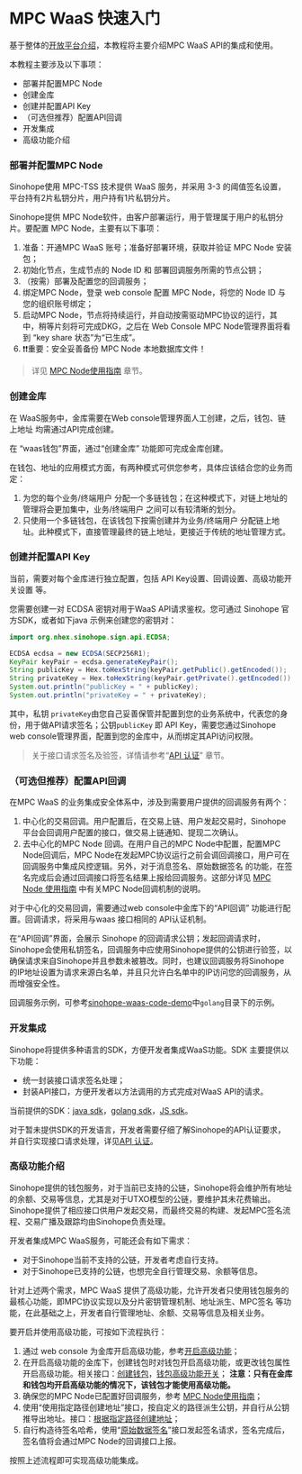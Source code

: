 # MPC WaaS 快速入门

基于整体的[开放平台介绍](/docs/develop/get-started/quick-start)，本教程将主要介绍MPC WaaS API的集成和使用。

本教程主要涉及以下事项：
- 部署并配置MPC Node
- 创建金库
- 创建并配置API Key
- （可选但推荐）配置API回调
- 开发集成
- 高级功能介绍

### 部署并配置MPC Node

Sinohope使用 MPC-TSS 技术提供 WaaS 服务，并采用 3-3 的阈值签名设置，平台持有2片私钥分片，用户持有1片私钥分片。

Sinohope提供 MPC Node软件，由客户部署运行，用于管理属于用户的私钥分片。要配置 MPC Node，主要有以下事项：

1. 准备：开通MPC WaaS 账号；准备好部署环境，获取并验证 MPC Node 安装包；
2. 初始化节点，生成节点的 Node ID 和 部署回调服务所需的节点公钥；
3. （按需）部署及配置您的回调服务；
4. 绑定MPC Node，登录 web console 配置 MPC Node，将您的 Node ID 与您的组织账号绑定；
5. 启动MPC Node，节点将持续运行，并自动按需驱动MPC协议的运行，其中，稍等片刻将可完成DKG，之后在 Web Console MPC Node管理界面将看到 “key share 状态”为“已生成”。
6. ❗️❗️重要：安全妥善备份 MPC Node 本地数据库文件！

> 详见 [MPC Node使用指南](qs-2-node) 章节。

### 创建金库

在 WaaS服务中，金库需要在Web console管理界面人工创建，之后，钱包、链上地址 均需通过API完成创建。

在 “waas钱包”界面，通过“创建金库” 功能即可完成金库创建。

在钱包、地址的应用模式方面，有两种模式可供您参考，具体应该结合您的业务而定：

1. 为您的每个业务/终端用户 分配一个多链钱包；在这种模式下，对链上地址的管理将会更加集中，业务/终端用户 之间可以有较清晰的划分。
2. 只使用一个多链钱包，在该钱包下按需创建并为业务/终端用户 分配链上地址。此种模式下，直接管理最终的链上地址，更接近于传统的地址管理方式。


### 创建并配置API Key

当前，需要对每个金库进行独立配置，包括 API Key设置、回调设置、高级功能开关设置 等。

您需要创建一对 ECDSA 密钥对用于WaaS API请求鉴权。您可通过 Sinohope 官方SDK，或者如下java 示例来创建您的密钥对：

```java
import org.nhex.sinohope.sign.api.ECDSA;

ECDSA ecdsa = new ECDSA(SECP256R1);
KeyPair keyPair = ecdsa.generateKeyPair();
String publicKey = Hex.toHexString(keyPair.getPublic().getEncoded());
String privateKey = Hex.toHexString(keyPair.getPrivate().getEncoded());
System.out.println("publicKey = " + publicKey);
System.out.println("privateKey = " + privateKey);
```

其中，私钥 `privateKey`由您自己妥善保管并配置到您的业务系统中，代表您的身份，用于做API请求签名；公钥`publicKey` 即 API Key，需要您通过Sinohope web console管理界面，配置到您的金库中，从而绑定其API访问权限。

> 关于接口请求签名及验签，详情请参考“[API 认证](/docs/develop/get-started/general)” 章节。

### （可选但推荐）配置API回调

在MPC WaaS 的业务集成安全体系中，涉及到需要用户提供的回调服务有两个：

1. 中心化的交易回调。用户配置后，在交易上链、用户发起交易时，Sinohope 平台会回调用户配置的接口，做交易上链通知、提现二次确认。
2. 去中心化的MPC Node 回调。在用户自己的MPC Node中配置，配置MPC Node回调后，MPC Node在发起MPC协议运行之前会调回调接口，用户可在回调服务中集成风控逻辑。另外，对于消息签名、原始数据签名 的功能，在签名完成后会通过回调接口将签名结果上报给回调服务。这部分详见 [MPC Node 使用指南](./qs-2-node.md) 中有关MPC Node回调机制的说明。

对于中心化的交易回调，需要通过web console中金库下的“API回调” 功能进行配置。回调请求，将采用与waas 接口相同的 API认证机制。

在“API回调”界面，会展示 Sinohope 的回调请求公钥；发起回调请求时，Sinohope会使用私钥签名，回调服务中应使用Sinohope提供的公钥进行验签，以确保请求来自Sinohope并且参数未被篡改。同时，也建议回调服务将Sinohope 的IP地址设置为请求来源白名单，并且只允许白名单中的IP访问您的回调服务，从而增强安全性。

回调服务示例，可参考[sinohope-waas-code-demo](https://github.com/sinohope/sinohope-waas-code-demo)中`golang`目录下的示例。

### 开发集成

Sinohope将提供多种语言的SDK，方便开发者集成WaaS功能。SDK 主要提供以下功能：

- 统一封装接口请求签名处理；
- 封装API接口，方便开发者以方法调用的方式完成对WaaS API的请求。

当前提供的SDK：[java sdk](https://github.com/sinohope/sinohope-java-api)，[golang sdk](https://github.com/sinohope/golang-sdk)，[JS sdk](https://github.com/sinohope/js-sdk)。

对于暂未提供SDK的开发语言，开发者需要仔细了解Sinohope的API认证要求，并自行实现接口请求处理，详见[API 认证](/docs/develop/get-started/general#api-authentication)。

### 高级功能介绍

Sinohope提供的钱包服务，对于当前已支持的公链，Sinohope将会维护所有地址的余额、交易等信息，尤其是对于UTXO模型的公链，要维护其未花费输出。Sinohope提供了相应接口供用户发起交易，而最终交易的构建、发起MPC签名流程、交易广播及跟踪均由Sinohope负责处理。

开发者集成MPC WaaS服务，可能还会有如下需求：

- 对于Sinohope当前不支持的公链，开发者考虑自行支持。
- 对于Sinohope已支持的公链，也想完全自行管理交易、余额等信息。

针对上述两个需求，MPC WaaS 提供了高级功能，允许开发者只使用钱包服务的最核心功能，即MPC协议实现以及分片密钥管理机制、地址派生、MPC签名 等功能，在此基础之上，开发者自行管理地址、余额、交易等信息及相关业务。

要开启并使用高级功能，可按如下流程执行：

1. 通过 web console 为金库开启高级功能，参考[开启高级功能](/docs/use/user-guide/waas/advanced)；
2. 在开启高级功能的金库下，创建钱包时对钱包开启高级功能，或更改钱包属性开启高级功能。相关接口：[创建钱包](/docs/develop/mpc-waas-api/v-1-waas-mpc-create-wallets)，[钱包高级功能开关](/docs/develop/mpc-waas-api/v-1-waas-mpc-wallet-advance-update-wallet)；
**注意：只有在金库和钱包均开启高级功能的情况下，该钱包才能使用高级功能。**
1. 确保您的MPC Node已配置好回调服务，参考 [MPC Node使用指南](qs-2-node)；
2. 使用“使用指定路径创建地址”接口，按自定义的路径派生公钥，并自行从公钥推导出地址。接口：[根据指定路径创建地址](/docs/develop/mpc-waas-api/v-1-waas-mpc-wallet-advance-gen-address-by-path)；
3. 自行构造待签名哈希，使用“[原始数据签名](/docs/develop/mpc-waas-api/v-1-waas-mpc-wallet-advance-sign-raw-data)”接口发起签名请求，签名完成后，签名值将会通过MPC Node的回调接口上报。

按照上述流程即可实现高级功能集成。